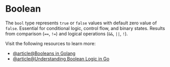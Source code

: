 # Boolean

The `bool` type represents `true` or `false` values with default zero value of `false`. Essential for conditional logic, control flow, and binary states. Results from comparison (`==`, `!=`) and logical operations (`&&`, `||`, `!`).

Visit the following resources to learn more:

- [@article@Booleans in Golang](https://golangdocs.com/booleans-in-golang)
- [@article@Understanding Boolean Logic in Go](https://www.digitalocean.com/community/tutorials/understanding-boolean-logic-in-go)
